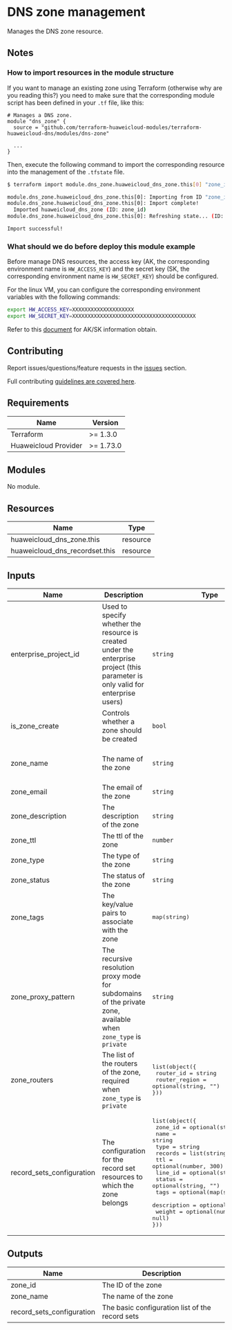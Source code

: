 # DNS zone management

Manages the DNS zone resource.

## Notes

### How to import resources in the module structure

If you want to manage an existing zone using Terraform (otherwise why are you reading this?) you need to
make sure that the corresponding module script has been defined in your `.tf` file, like this:

```hcl
# Manages a DNS zone.
module "dns_zone" {
  source = "github.com/terraform-huaweicloud-modules/terraform-huaweicloud-dns/modules/dns-zone"

  ...
}
```

Then, execute the following command to import the corresponding resource into the management of the `.tfstate` file.

```bash
$ terraform import module.dns_zone.huaweicloud_dns_zone.this[0] "zone_id"

module.dns_zone.huaweicloud_dns_zone.this[0]: Importing from ID "zone_id"...
module.dns_zone.huaweicloud_dns_zone.this[0]: Import complete!
  Imported huaweicloud_dns_zone (ID: zone_id)
module.dns_zone.huaweicloud_dns_zone.this[0]: Refreshing state... (ID: zone_id)

Import successful!
```

### What should we do before deploy this module example

Before manage DNS resources, the access key (AK, the corresponding environment name is `HW_ACCESS_KEY`) and the
secret key (SK, the corresponding environment name is `HW_SECRET_KEY`) should be configured.

For the linux VM, you can configure the corresponding environment variables with the following commands:

```bash
export HW_ACCESS_KEY=XXXXXXXXXXXXXXXXXXXX
export HW_SECRET_KEY=XXXXXXXXXXXXXXXXXXXXXXXXXXXXXXXXXXXXXXXX
```

Refer to this [document](https://support.huaweicloud.com/intl/en-us/devg-apisign/api-sign-provide-aksk.html) for AK/SK
information obtain.

## Contributing

Report issues/questions/feature requests in the [issues](https://github.com/terraform-huaweicloud-modules/terraform-huaweicloud-dns/issues/new)
section.

Full contributing [guidelines are covered here](../../.github/how_to_contribute.md).

## Requirements

| Name | Version |
|------|---------|
| Terraform | >= 1.3.0 |
| Huaweicloud Provider | >= 1.73.0 |

## Modules

No module.

## Resources

| Name | Type |
|------|------|
| huaweicloud_dns_zone.this | resource |
| huaweicloud_dns_recordset.this | resource |

## Inputs

<!-- markdownlint-disable MD013 -->
| Name | Description | Type | Default | Required |
|------|-------------|------|:-------:|:--------:|
| enterprise_project_id | Used to specify whether the resource is created under the enterprise project (this parameter is only valid for enterprise users) | `string` | `""` | N |
| is_zone_create | Controls whether a zone should be created | `bool` | `true` | N |
| zone_name | The name of the zone | `string` | `""` | Y (Unless is_zone_create is specified as false) |
| zone_email | The email of the zone | `string` | `""` | N |
| zone_description | The description of the zone | `string` | `""` | N |
| zone_ttl | The ttl of the zone | `number` | `300` | N |
| zone_type | The type of the zone | `string` | `public` | N |
| zone_status | The status of the zone | `string` | `""` | N |
| zone_tags | The key/value pairs to associate with the zone | <pre>map(string)</pre> | <pre>{}</pre> | N |
| zone_proxy_pattern | The recursive resolution proxy mode for subdomains of the private zone, available when `zone_type` is `private` | `string` | `""` | N |
| zone_routers | The list of the routers of the zone, required when `zone_type` is `private` | <pre>list(object({<br>  router_id     = string<br>  router_region = optional(string, "")<br>}))</pre> | <pre>[]</pre> | N |
| record_sets_configuration | The configuration for the record set resources to which the zone belongs | <pre>list(object({<br>  zone_id     = optional(string, "")<br>  name        = string<br>  type        = string<br>  records     = list(string)<br>  ttl         = optional(number, 300)<br>  line_id     = optional(string, "")<br>  status      = optional(string, "")<br>  tags        = optional(map(string), {})<br>  description = optional(string, "")<br>  weight      = optional(number, null)<br>}))</pre> | <pre>[]</pre> | N |
<!-- markdownlint-enable MD013 -->

## Outputs

| Name | Description |
|------|-------------|
| zone_id | The ID of the zone |
| zone_name | The name of the zone |
| record_sets_configuration | The basic configuration list of the record sets |
